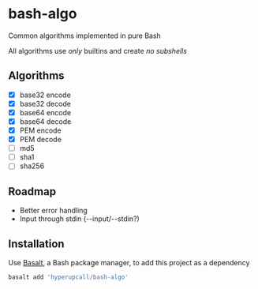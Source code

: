# bash-algo

Common algorithms implemented in pure Bash

All algorithms use _only_ builtins and create _no subshells_

## Algorithms

- [x] base32 encode
- [x] base32 decode
- [x] base64 encode
- [x] base64 decode
- [x] PEM encode
- [x] PEM decode
- [ ] md5
- [ ] sha1
- [ ] sha256

## Roadmap

- Better error handling
- Input through stdin (--input/--stdin?)

## Installation

Use [Basalt](https://github.com/hyperupcall/basalt), a Bash package manager, to add this project as a dependency

```sh
basalt add 'hyperupcall/bash-algo'
```
